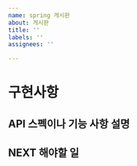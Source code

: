 ```yaml
---
name: spring 게시판
about: 게시판
title: ''
labels: ''
assignees: ''

---
```


# 구현사항

## API 스펙이나 기능 사항 설명

## NEXT 해야할 일
